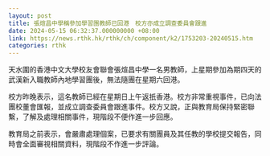 ```yaml
---
layout: post
title: 張煊昌中學稱參加學習團教師已回港　校方亦成立調查委員會跟進
date: 2024-05-15 06:32:37.000000000 +08:00
link: https://news.rthk.hk/rthk/ch/component/k2/1753203-20240515.htm
categories: rthk
---
```


天水圍的香港中文大學校友會聯會張煊昌中學一名男教師，上星期參加為期四天的武漢新入職教師內地學習團後，無法隨團在星期六回港。

校方昨晚表示，這名教師已經在星期日上午返扺香港。校方非常重視事件，已向法團校董會匯報，並成立調查委員會跟進事件。校方又說，正與教育局保持緊密聯繫，了解及處理相關事件，現階段不便作進一步回應。

教育局之前表示，會嚴肅處理個案，已要求有關團員及其任教的學校提交報告，同時會全面審視相關資料，現階段不作進一步評論。
